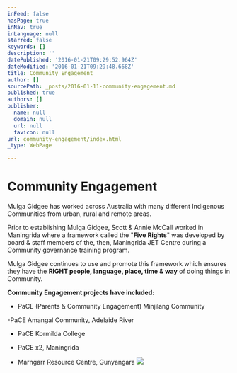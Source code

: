 ```yaml
---
inFeed: false
hasPage: true
inNav: true
inLanguage: null
starred: false
keywords: []
description: ''
datePublished: '2016-01-21T09:29:52.964Z'
dateModified: '2016-01-21T09:29:48.668Z'
title: Community Engagement
author: []
sourcePath: _posts/2016-01-11-community-engagement.md
published: true
authors: []
publisher:
  name: null
  domain: null
  url: null
  favicon: null
url: community-engagement/index.html
_type: WebPage

---
```

# Community Engagement

Mulga Gidgee has worked across Australia
with many different Indigenous Communities from urban, rural and remote areas.

Prior to establishing Mulga Gidgee, Scott
& Annie McCall worked in Maningrida where a framework called the "**Five
Rights**" was developed by board & staff members of the, then, Maningrida JET
Centre during a Community governance training program. 

Mulga Gidgee continues to use and promote
this framework which ensures they have the **RIGHT people, language, place, time & way** of doing things in Community.

**Community Engagement projects have
included:**

- PaCE (Parents & Community Engagement) Minjilang Community 

-PaCE Amangal Community, Adelaide River 

- PaCE Kormilda College 

- PaCE x2, Maningrida 

- Marngarr Resource Centre, Gunyangara
![](https://s3-us-west-2.amazonaws.com/the-grid-img/p/75c8eb0ea154dcd1ea2569f83daf9ab49c1684bc.jpg)